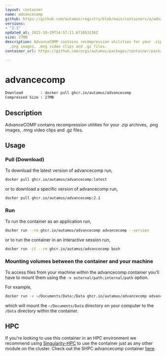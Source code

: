 ```yaml
---
layout: container
name: advancecomp
github: https://github.com/autamus/registry/blob/main/containers/a/advancecomp/spack.yaml
versions:
- "2.1"
updated_at: 2021-10-29T14:57:11.671853136Z
size: 27MB
description: AdvanceCOMP contains recompression utilities for your .zip archives,
  .png images, .mng video clips and .gz files.
container_url: https://github.com/orgs/autamus/packages/container/package/advancecomp

---
```

# advancecomp
```bash 
Download        : docker pull ghcr.io/autamus/advancecomp
Compressed Size : 27MB
```

## Description
AdvanceCOMP contains recompression utilities for your .zip archives, .png images, .mng video clips and .gz files.

## Usage
### Pull (Download)
To download the latest version of advancecomp run,

```bash
docker pull ghcr.io/autamus/advancecomp:latest
```

or to download a specific version of advancecomp run,

```bash
docker pull ghcr.io/autamus/advancecomp:2.1
```
### Run
To run the container as an application run,
```bash
docker run --rm ghcr.io/autamus/advancecomp advancecomp --version
```

or to run the container in an interactive session run,
```bash
docker run -it --rm ghcr.io/autamus/advancecomp bash
```

### Mounting volumes between the container and your machine
To access files from your machine within the advancecomp container you'll have to mount them using the `-v external/path:internal/path` option.

For example,
```bash
docker run -v ~/Documents/Data:/Data ghcr.io/autamus/advancecomp advancecomp /Data/myData.csv
```
which will mount the `~/Documents/Data` directory on your computer to the `/Data` directory within the container.

## HPC
If you're looking to use this container in an HPC environment we recommend using [Singularity-HPC](https://singularity-hpc.readthedocs.io) to use the container just as any other module on the cluster. Check out the SHPC advancecomp container [here](https://singularityhub.github.io/singularity-hpc/r/ghcr.io-autamus-advancecomp/).
